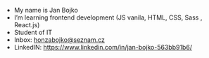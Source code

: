 - My name is Jan Bojko
- I’m learning frontend development (JS vanila, HTML, CSS, Sass , React.js)
- Student of IT
- Inbox: honzabojko@seznam.cz
- LinkedIN: https://www.linkedin.com/in/jan-bojko-563bb91b6/
